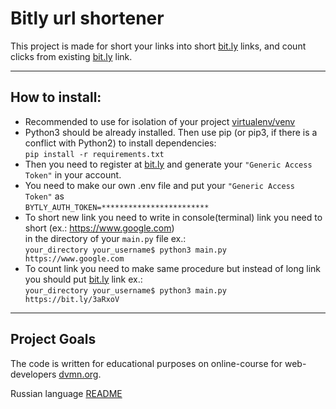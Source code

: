 # Bitly url shortener 

This project is made for short your links into short [bit.ly](https://app.bitly.com/) links, and count clicks from existing [bit.ly](https://app.bitly.com/) link.<br>

---

## How to install: 
- Recommended to use for isolation of your project [virtualenv/venv](https://docs.python.org/3/library/venv.html)
- Python3 should be already installed. Then use pip (or pip3, if there is a conflict with Python2) to install dependencies:<br>
```pip install -r requirements.txt```
- Then you need to register at [bit.ly](https://app.bitly.com/) and generate your  `"Generic Access Token"` in your account.
- You need to make our own .env file and put your `"Generic Access Token"` as <br>
```BYTLY_AUTH_TOKEN=************************```
- To short new link you need to write in console(terminal) link you need to short (ex.: https://www.google.com)  
in the directory of your ```main.py``` file ex.:   
```your_directory your_username$ python3 main.py https://www.google.com```
- To count link you need to make same procedure but instead of long link you should put [bit.ly](https://app.bitly.com/) link ex.:   
 ```your_directory your_username$ python3 main.py  https://bit.ly/3aRxoV```

---

## Project Goals
The code is written for educational purposes on online-course for web-developers [dvmn.org](https://dvmn.org/).

Russian language [README](https://github.com/A1exander-Pro/bitly-shortener/blob/main/README_RU.md)

